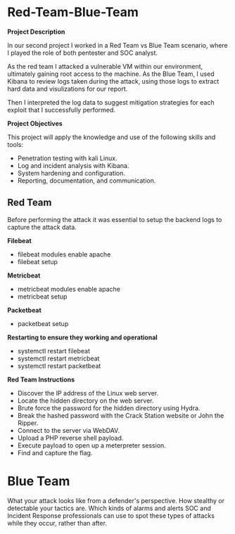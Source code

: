# Red-Team-Blue-Team
**Project Description**

In our second project I worked in a Red Team vs Blue Team scenario, where I played the role of both pentester and SOC analyst.

As the red team I attacked a vulnerable VM within our environment, ultimately gaining root access to the machine. As the Blue Team, I used Kibana to review logs taken during the attack, using those logs to extract hard data and visulizations for our report.

Then I interpreted the log data to suggest mitigation strategies for each exploit that I successfully performed.

**Project Objectives**

This project will apply the knowledge and use of the following skills and tools:

   * Penetration testing with kali Linux.
   * Log and incident analysis with Kibana.
   * System hardening and configuration.
   * Reporting, documentation, and communication.

## Red Team

Before performing the attack it was essential to setup the backend logs to capture the attack data.

**Filebeat**

   * filebeat modules enable apache
   * filebeat setup

**Metricbeat**

   * metricbeat modules enable apache
   * metricbeat setup

**Packetbeat**

   * packetbeat setup

**Restarting to ensure they working and operational**

   * systemctl restart filebeat
   * systemctl restart metricbeat
   * systemctl restart packetbeat


**Red Team Instructions**

   * Discover the IP address of the Linux web server.
   * Locate the hidden directory on the web server.
   * Brute force the password for the hidden directory using Hydra.
   * Break the hashed password with the Crack Station website or John the Ripper.
   * Connect to the server via WebDAV.
   * Upload a PHP reverse shell payload.
   * Execute payload to open up a meterpreter session.
   * Find and capture the flag.

# Blue Team

What your attack looks like from a defender's perspective.
How stealthy or detectable your tactics are.
Which kinds of alarms and alerts SOC and Incident Response professionals can use to spot these types of attacks while they occur, rather than after.
